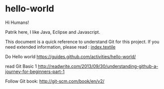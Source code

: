 hello-world
===========

Hi Humans!

Patrik here, I like Java, Eclipse and Javascript. 

This document is a quick reference to understand Git for this project. 
If you need extended information, please read : [index.textile](docs/index.textile)


Do Hello world https://guides.github.com/activities/hello-world/

read Git Basic 1 http://readwrite.com/2013/09/30/understanding-github-a-journey-for-beginners-part-1 

Follow Git book: http://git-scm.com/book/en/v2/

